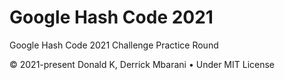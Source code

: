 # Google Hash Code 2021

Google Hash Code 2021 Challenge Practice Round

© 2021-present Donald K, Derrick Mbarani • Under MIT License
